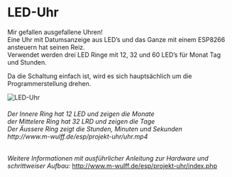 # LED-Uhr

Mir gefallen ausgefallene Uhren!<br>
Eine Uhr mit Datumsanzeige aus LED’s und das Ganze mit einem ESP8266 ansteuern hat seinen Reiz.<br>
Verwendet werden drei LED Ringe mit 12, 32 und 60 LED’s für Monat Tag und Stunden.

Da die Schaltung einfach ist, wird es sich hauptsächlich um die Programmerstellung drehen.

![LED-Uhr](http://www.m-wulff.de/esp/projekt-uhr/uhr.jpg)
<h6>Der Innere Ring hat 12 LED und zeigen die Monate<br>der Mittelere Ring hat 32 LRD und zeigen die Tage<br>Der Äussere Ring zeigt die Stunden, Minuten und Sekunden<br>
http://www.m-wulff.de/esp/projekt-uhr/uhr.mp4</h6>

*Weitere Informationen mit ausführlicher Anleitung zur Hardware und schrittweiser Aufbau:* http://www.m-wulff.de/esp/projekt-uhr/index.php
